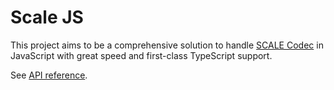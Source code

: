 # Scale JS

This project aims to be a comprehensive solution to handle [SCALE Codec](https://docs.substrate.io/reference/scale-codec/) in JavaScript with great speed and first-class TypeScript support.

See [API reference](./api/).

